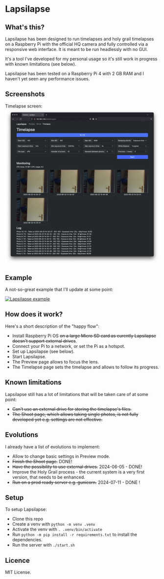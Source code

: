 # Lapsilapse
## What's this?
Lapsilapse has been designed to run timelapses and holy grail timelapses on a Raspberry Pi with the official HQ camera and fully controlled via a responsive web interface. It is meant to be run headlessly with no GUI.

It's a tool I've developed for my personal usage so it's still work in progress with known limitations (see below).

Lapsilapse has been tested on a Raspberry Pi 4 with 2 GB RAM and I haven't yet seen any performance issues.

## Screenshots
Timelapse screen:
![Timelapse screen](./img/timelapse.webp)

## Example
A not-so-great example that I'll update at some point:

[![Lapsilapse example](https://markdown-videos-api.jorgenkh.no/url?url=https%3A%2F%2Fyoutu.be%2FcbA2a0OT1BY)](https://youtu.be/cbA2a0OT1BY)

## How does it work?
Here's a short description of the "happy flow":
- Install Raspberry Pi OS ~~on a large Micro SD card as curently Lapsilapse doesn't support external drives~~.
- Connect your Pi to a network, or set the Pi as a hotspot.
- Set up Lapsilapse (see below).
- Start Lapsilapse.
- The Preview page allows to focus the lens.
- The Timelapse page sets the timelapse and allows to follow its progress.

## Known limitations
Lapsilapse still has a lot of limitations that will be taken care of at some point:
- ~~Can't use an external drive for storing the timelapse's files.~~
- ~~The Shoot page, which allows taking single photos, is not fully developed yet e.g. settings are not effective.~~

## Evolutions
I already have a list of evolutions to implement:
- Allow to change basic settings in Preview mode.
- ~~Finish the Shoot page.~~ DONE! 
- ~~Have the possibility to use external drives.~~ 2024-06-05 - DONE! 
- Improve the Holy Grail process - the current system is a very first version, that needs to be enhanced.
- ~~Run on a prod ready server e.g. gunicorn.~~ 2024-07-11 - DONE !

## Setup
To setup Lapsilapse:
- Clone this repo
- Create a venv with `python -m venv .venv`
- Activate the venv with `. .venv/bin/activate`
- Run `python -m pip install -r requirements.txt` to install the dependencies.
- Run the server with `./start.sh`

## Licence
MIT License.